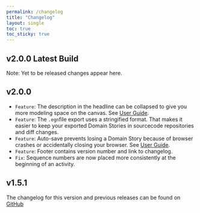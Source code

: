 ```yaml
---
permalink: /changelog
title: "Changelog"
layout: single
toc: true
toc_sticky: true
---
```


## v2.0.0 Latest Build

Note: Yet to be released changes appear here.

## v2.0.0
- `Feature`: The description in the headline can be collapsed to give you more modeling space on the canvas. See [User Guide](https://egon.io/howto#headline).
- `Feature`: The `.egn`file export uses a stringified format.  That makes it easier to keep your exported Domain Stories in sourcecode repositories and diff changes. 
- `Feature`: Auto-save prevents losing a Domain Story because of browser crashes or accidentally closing your browser. See [User Guide](https://egon.io/howto#auto-save-and-creating-new-domain-stories).
- `Feature`: Footer contains version number and link to changelog.
- `Fix`: Sequence numbers are now placed more consistently at the beginning of an activity.

## v1.5.1
The changelog for this version and previous releases can be found on [GitHub](https://github.com/WPS/egon.io/releases)
